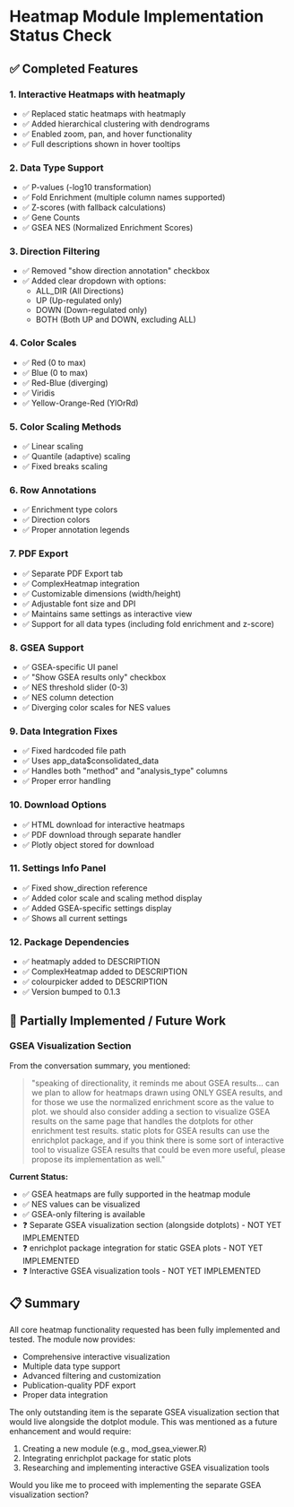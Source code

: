 # Heatmap Module Implementation Status Check

## ✅ Completed Features

### 1. Interactive Heatmaps with heatmaply
- ✅ Replaced static heatmaps with heatmaply
- ✅ Added hierarchical clustering with dendrograms
- ✅ Enabled zoom, pan, and hover functionality
- ✅ Full descriptions shown in hover tooltips

### 2. Data Type Support
- ✅ P-values (-log10 transformation)
- ✅ Fold Enrichment (multiple column names supported)
- ✅ Z-scores (with fallback calculations)
- ✅ Gene Counts
- ✅ GSEA NES (Normalized Enrichment Scores)

### 3. Direction Filtering
- ✅ Removed "show direction annotation" checkbox
- ✅ Added clear dropdown with options:
  - ALL_DIR (All Directions)
  - UP (Up-regulated only)
  - DOWN (Down-regulated only)
  - BOTH (Both UP and DOWN, excluding ALL)

### 4. Color Scales
- ✅ Red (0 to max)
- ✅ Blue (0 to max)
- ✅ Red-Blue (diverging)
- ✅ Viridis
- ✅ Yellow-Orange-Red (YlOrRd)

### 5. Color Scaling Methods
- ✅ Linear scaling
- ✅ Quantile (adaptive) scaling
- ✅ Fixed breaks scaling

### 6. Row Annotations
- ✅ Enrichment type colors
- ✅ Direction colors
- ✅ Proper annotation legends

### 7. PDF Export
- ✅ Separate PDF Export tab
- ✅ ComplexHeatmap integration
- ✅ Customizable dimensions (width/height)
- ✅ Adjustable font size and DPI
- ✅ Maintains same settings as interactive view
- ✅ Support for all data types (including fold enrichment and z-score)

### 8. GSEA Support
- ✅ GSEA-specific UI panel
- ✅ "Show GSEA results only" checkbox
- ✅ NES threshold slider (0-3)
- ✅ NES column detection
- ✅ Diverging color scales for NES values

### 9. Data Integration Fixes
- ✅ Fixed hardcoded file path
- ✅ Uses app_data$consolidated_data
- ✅ Handles both "method" and "analysis_type" columns
- ✅ Proper error handling

### 10. Download Options
- ✅ HTML download for interactive heatmaps
- ✅ PDF download through separate handler
- ✅ Plotly object stored for download

### 11. Settings Info Panel
- ✅ Fixed show_direction reference
- ✅ Added color scale and scaling method display
- ✅ Added GSEA-specific settings display
- ✅ Shows all current settings

### 12. Package Dependencies
- ✅ heatmaply added to DESCRIPTION
- ✅ ComplexHeatmap added to DESCRIPTION
- ✅ colourpicker added to DESCRIPTION
- ✅ Version bumped to 0.1.3

## 🔄 Partially Implemented / Future Work

### GSEA Visualization Section
From the conversation summary, you mentioned:
> "speaking of directionality, it reminds me about GSEA results... can we plan to allow for heatmaps drawn using ONLY GSEA results, and for those we use the normalized enrichment score as the value to plot. we should also consider adding a section to visualize GSEA results on the same page that handles the dotplots for other enrichment test results. static plots for GSEA results can use the enrichplot package, and if you think there is some sort of interactive tool to visualize GSEA results that could be even more useful, please propose its implementation as well."

**Current Status:**
- ✅ GSEA heatmaps are fully supported in the heatmap module
- ✅ NES values can be visualized
- ✅ GSEA-only filtering is available
- ❓ Separate GSEA visualization section (alongside dotplots) - NOT YET IMPLEMENTED
- ❓ enrichplot package integration for static GSEA plots - NOT YET IMPLEMENTED
- ❓ Interactive GSEA visualization tools - NOT YET IMPLEMENTED

## 📋 Summary

All core heatmap functionality requested has been fully implemented and tested. The module now provides:
- Comprehensive interactive visualization
- Multiple data type support
- Advanced filtering and customization
- Publication-quality PDF export
- Proper data integration

The only outstanding item is the separate GSEA visualization section that would live alongside the dotplot module. This was mentioned as a future enhancement and would require:
1. Creating a new module (e.g., mod_gsea_viewer.R)
2. Integrating enrichplot package for static plots
3. Researching and implementing interactive GSEA visualization tools

Would you like me to proceed with implementing the separate GSEA visualization section?